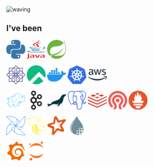 
<!---
jel4399/jel4399 is a ✨ special ✨ repository because its `README.md` (this file) appears on your GitHub profile.
You can click the Preview link to take a look at your changes.
--->

![waving](https://capsule-render.vercel.app/api?type=waving&height=200&text=In%20Gyeom%20Kim&fontAlign=30&fontAlignY=30&color=gradient&fontSize=50&desc=&descAlign=51&descAlignY=47)

<h2>
  I've been
</h2>

<p>
  <img src="svg/python.svg" width="50" height="50">
  <img src="svg/java.svg" width="50" height="50">
  <img src="svg/spring.svg" width="50" height="50">
</p>

<p>
  <img src="svg/centos.svg" width="50" height="50">
  <img src="svg/rockylinux.svg" width="50" height="50">
  <img src="svg/docker.svg" width="50" height="50">
  <img src="svg/kubernetes.svg" width="50" height="50">
  <img src="svg/amazonaws.svg" width="50" height="50">
</p>
  
<p>
  <img src="svg/apachehadoop.svg" width="50" height="50">
  <img src="svg/apachekafka.svg" width="50" height="50">
  <img src="svg/mariadb.svg" width="50" height="50">
  <img src="svg/postgresql.svg" width="50" height="50">
  <img src="svg/redis.svg" width="50" height="50">
  <img src="svg/ceph.svg" width="50" height="50">
  <img src="svg/prometheus.svg" width="50" height="50">
</p>

<p>
  <img src="svg/apacheairflow.svg" width="50" height="50">
  <img src="svg/apachehive.svg" width="50" height="50">
  <img src="svg/apachespark.svg" width="50" height="50">
  <img src="svg/nifi.svg" width="50" height="50">
</p>

<p>
  <img src="svg/grafana.svg" width="50" height="50">
  <img src="svg/jupyter.svg" width="50" height="50">
</p>

<!--
<p>
  <img src="https://img.shields.io/badge/Python-3766AB?style=flat-square&logo=Python&logoColor=white"/></a>&nbsp 
</p>
-->
